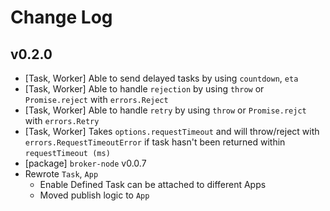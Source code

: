 # Change Log

## v0.2.0
* [Task, Worker] Able to send delayed tasks by using `countdown`, `eta`
* [Task, Worker] Able to handle `rejection` by using `throw` or `Promise.reject` with `errors.Reject`
* [Task, Worker] Able to handle `retry` by using `throw` or `Promise.rejct` with `errors.Retry`
* [Task, Worker] Takes `options.requestTimeout` and will throw/reject with `errors.RequestTimeoutError` if task hasn't been returned within `requestTimeout (ms)`
* [package] `broker-node` v0.0.7
* Rewrote `Task`, `App`
    - Enable Defined Task can be attached to different Apps
    - Moved publish logic to `App`
